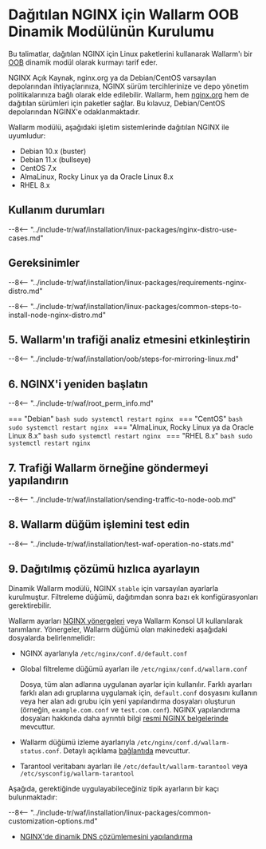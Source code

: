 [img-wl-console-users]:             ../../../../images/check-user-no-2fa.png
[wallarm-status-instr]:             ../../../../admin-en/configure-statistics-service.md
[memory-instr]:                     ../../../../admin-en/configuration-guides/allocate-resources-for-node.md
[waf-directives-instr]:             ../../../../admin-en/configure-parameters-en.md
[ptrav-attack-docs]:                ../../../../attacks-vulns-list.md#path-traversal
[attacks-in-ui-image]:           ../../../../images/admin-guides/test-attacks-quickstart.png
[waf-mode-instr]:                   ../../../../admin-en/configure-wallarm-mode.md
[logging-instr]:                    ../../../../admin-en/configure-logging.md
[proxy-balancer-instr]:             ../../../../admin-en/using-proxy-or-balancer-en.md
[process-time-limit-instr]:         ../../../../admin-en/configure-parameters-en.md#wallarm_process_time_limit
[configure-selinux-instr]:          ../../../../admin-en/configure-selinux.md
[configure-proxy-balancer-instr]:   ../../../../admin-en/configuration-guides/access-to-wallarm-api-via-proxy.md
[update-instr]:                     ../../../../updating-migrating/nginx-modules.md
[install-postanalytics-docs]:        ../../../../admin-en/installation-postanalytics-en.md
[dynamic-dns-resolution-nginx]:     ../../../../admin-en/configure-dynamic-dns-resolution-nginx.md
[waf-mode-recommendations]:          ../../../../about-wallarm/deployment-best-practices.md#follow-recommended-onboarding-steps
[ip-lists-docs]:                    ../../../../user-guides/ip-lists/overview.md
[versioning-policy]:                ../../../../updating-migrating/versioning-policy.md#version-list
[install-postanalytics-instr]:      ../../../../admin-en/installation-postanalytics-en.md
[img-node-with-several-instances]:  ../../../../images/user-guides/nodes/wallarm-node-with-two-instances.png
[img-create-wallarm-node]:      ../../../../images/user-guides/nodes/create-cloud-node.png
[nginx-custom]:                 ../../../custom/custom-nginx-version.md
[node-token]:                       ../../../../quickstart.md#deploy-the-wallarm-filtering-node
[api-token]:                        ../../../../user-guides/settings/api-tokens.md
[wallarm-token-types]:              ../../../../user-guides/nodes/nodes.md#api-and-node-tokens-for-node-creation
[platform]:                         ../../../../installation/supported-deployment-options.md
[oob-advantages-limitations]:       ../../overview.md#advantages-and-limitations
[web-server-mirroring-examples]:    ../overview.md#examples-of-web-server-configuration-for-traffic-mirroring
[img-grouped-nodes]:                ../../../../images/user-guides/nodes/grouped-nodes.png

# Dağıtılan NGINX için Wallarm OOB Dinamik Modülünün Kurulumu

Bu talimatlar, dağıtılan NGINX için Linux paketlerini kullanarak Wallarm'ı bir [OOB](../overview.md) dinamik modül olarak kurmayı tarif eder.

NGINX Açık Kaynak, nginx.org ya da Debian/CentOS varsayılan depolarından ihtiyaçlarınıza, NGINX sürüm tercihlerinize ve depo yönetim politikalarınıza bağlı olarak elde edilebilir. Wallarm, hem [nginx.org](nginx-stable.md) hem de dağıtılan sürümleri için paketler sağlar. Bu kılavuz, Debian/CentOS depolarından NGINX'e odaklanmaktadır.

Wallarm modülü, aşağıdaki işletim sistemlerinde dağıtılan NGINX ile uyumludur:

* Debian 10.x (buster)
* Debian 11.x (bullseye)
* CentOS 7.x
* AlmaLinux, Rocky Linux ya da Oracle Linux 8.x
* RHEL 8.x

## Kullanım durumları

--8<-- "../include-tr/waf/installation/linux-packages/nginx-distro-use-cases.md"

## Gereksinimler

--8<-- "../include-tr/waf/installation/linux-packages/requirements-nginx-distro.md"

--8<-- "../include-tr/waf/installation/linux-packages/common-steps-to-install-node-nginx-distro.md"

## 5. Wallarm'ın trafiği analiz etmesini etkinleştirin

--8<-- "../include-tr/waf/installation/oob/steps-for-mirroring-linux.md"

## 6. NGINX'i yeniden başlatın

--8<-- "../include-tr/waf/root_perm_info.md"

=== "Debian"
    ```bash
    sudo systemctl restart nginx
    ```
=== "CentOS"
    ```bash
    sudo systemctl restart nginx
    ```
=== "AlmaLinux, Rocky Linux ya da Oracle Linux 8.x"
    ```bash
    sudo systemctl restart nginx
    ```
=== "RHEL 8.x"
    ```bash
    sudo systemctl restart nginx
    ```

## 7. Trafiği Wallarm örneğine göndermeyi yapılandırın

--8<-- "../include-tr/waf/installation/sending-traffic-to-node-oob.md"

## 8. Wallarm düğüm işlemini test edin

--8<-- "../include-tr/waf/installation/test-waf-operation-no-stats.md"

## 9. Dağıtılmış çözümü hızlıca ayarlayın

Dinamik Wallarm modülü, NGINX `stable` için varsayılan ayarlarla kurulmuştur. Filtreleme düğümü, dağıtımdan sonra bazı ek konfigürasyonları gerektirebilir.

Wallarm ayarları [NGINX yönergeleri](../../../../admin-en/configure-parameters-en.md) veya Wallarm Konsol UI kullanılarak tanımlanır. Yönergeler, Wallarm düğümü olan makinedeki aşağıdaki dosyalarda belirlenmelidir:

* NGINX ayarlarıyla `/etc/nginx/conf.d/default.conf`
* Global filtreleme düğümü ayarları ile `/etc/nginx/conf.d/wallarm.conf`

    Dosya, tüm alan adlarına uygulanan ayarlar için kullanılır. Farklı ayarları farklı alan adı gruplarına uygulamak için, `default.conf` dosyasını kullanın veya her alan adı grubu için yeni yapılandırma dosyaları oluşturun (örneğin, `example.com.conf` ve `test.com.conf`). NGINX yapılandırma dosyaları hakkında daha ayrıntılı bilgi [resmi NGINX belgelerinde](https://nginx.org/en/docs/beginners_guide.html) mevcuttur.
* Wallarm düğümü izleme ayarlarıyla `/etc/nginx/conf.d/wallarm-status.conf`. Detaylı açıklama [bağlantıda][wallarm-status-instr] mevcuttur.
* Tarantool veritabanı ayarları ile `/etc/default/wallarm-tarantool` veya `/etc/sysconfig/wallarm-tarantool`

Aşağıda, gerektiğinde uygulayabileceğiniz tipik ayarların bir kaçı bulunmaktadır:

--8<-- "../include-tr/waf/installation/linux-packages/common-customization-options.md"

* [NGINX'de dinamik DNS çözümlemesini yapılandırma][dynamic-dns-resolution-nginx]
